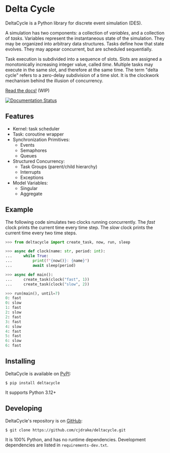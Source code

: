 # Delta Cycle

DeltaCycle is a Python library for discrete event simulation (DES).

A simulation has two components: a collection of *variables*,
and a collection of *tasks*.
Variables represent the instantaneous state of the simulation.
They may be organized into arbitrary data structures.
Tasks define how that state evolves.
They may appear concurrent, but are scheduled sequentially.

Task execution is subdivided into a sequence of slots.
Slots are assigned a monotonically increasing integer value, called *time*.
Multiple tasks may execute in the same slot, and therefore at the same time.
The term "delta cycle" refers to a zero-delay subdivision of a time slot.
It is the clockwork mechanism behind the illusion of concurrency.

[Read the docs!](https://deltacycle.rtfd.org) (WIP)

[![Documentation Status](https://readthedocs.org/projects/deltacycle/badge/?version=latest)](https://deltacycle.readthedocs.io/en/latest/?badge=latest)

## Features

* Kernel: task scheduler
* Task: coroutine wrapper
* Synchronization Primitives:
    * Events
    * Semaphores
    * Queues
* Structured Concurrency:
    * Task Groups (parent/child hierarchy)
    * Interrupts
    * Exceptions
* Model Variables:
    * Singular
    * Aggregate

## Example

The following code simulates two clocks running concurrently.
The *fast* clock prints the current time every time step.
The *slow* clock prints the current time every two time steps.

```python
>>> from deltacycle import create_task, now, run, sleep

>>> async def clock(name: str, period: int):
...     while True:
...         print(f"{now()}: {name}")
...         await sleep(period)

>>> async def main():
...     create_task(clock("fast", 1))
...     create_task(clock("slow", 2))

>>> run(main(), until=7)
0: fast
0: slow
1: fast
2: slow
2: fast
3: fast
4: slow
4: fast
5: fast
6: slow
6: fast
```

## Installing

DeltaCycle is available on [PyPI](https://pypi.org):

    $ pip install deltacycle

It supports Python 3.12+

## Developing

DeltaCycle's repository is on [GitHub](https://github.com):

    $ git clone https://github.com/cjdrake/deltacycle.git

It is 100% Python, and has no runtime dependencies.
Development dependencies are listed in `requirements-dev.txt`.
